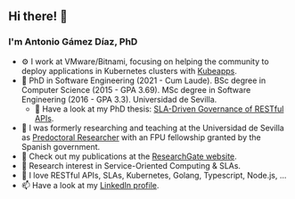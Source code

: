 ## Hi there! 👋
### I'm Antonio Gámez Díaz, PhD


- ⚙️ I work at VMware/Bitnami, focusing on helping the community to deploy applications in Kubernetes clusters with [Kubeapps](https://github.com/vmware-tanzu/kubeapps).
- 🏫 PhD in Software Engineering (2021 - Cum Laude). BSc degree in Computer Science (2015 - GPA 3.69). MSc degree in Software Engineering (2016 - GPA 3.3). Universidad de Sevilla. 
    - 📖 Have a look at my PhD thesis: [SLA-Driven Governance of RESTful APIs](https://idus.us.es/handle/11441/130656).
- 🔭 I was formerly researching and teaching at the Universidad de Sevilla as [Predoctoral Researcher](https://investigacion.us.es/sisius/sis_showpub.php?idpers=22829) with an FPU fellowship granted by the Spanish government.
- 📘 Check out my publications at the [ResearchGate website](https://www.researchgate.net/profile/Antonio_Gamez-Diaz/publications).
- 🔬 Research interest in Service-Oriented Computing & SLAs.
- 💬 I love RESTful APIs, SLAs, Kubernetes, Golang, Typescript, Node.js, ... 
- 📫 Have a look at my [LinkedIn profile](https://www.linkedin.com/in/antoniogamezdiaz/).

